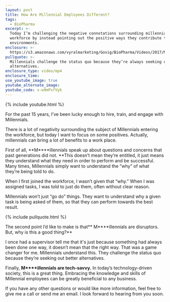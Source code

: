 ```yaml
---
layout: post
title: How Are Millennial Employees Different?
tags:
  - BioPharma
excerpt: >-
  Today I’m challenging the negative connotations surrounding millennials in the
  workforce by instead pointing out the positive ways they contribute to work
  environments.
enclosure: >-
  https://s3.amazonaws.com/vyralmarketing/Govig/BioPharma/Videos/2017/Misconceptions+About+Millennials.mp4
pullquote: >-
  Millennials challenge the status quo because they’re always seeking out better
  alternatives.
enclosure_type: video/mp4
enclosure_time:
use_youtube_image: true
youtube_alternate_image:
youtube_code: x-w9mPxfVyk
---
```



{% include youtube.html %}

For the past 15 years, I’ve been lucky enough to hire, train, and engage with Millennials.

There is a lot of negativity surrounding the subject of Millennials entering the workforce, but today I want to focus on some positives. Actually, millennials can bring a lot of benefits to a work place.

First of all, **M****illennials speak up about questions and concerns that past generations did not.&nbsp;**This doesn’t mean they’re entitled, it just means they understand what they need in order to perform and be successful. Many times, Millennials simply want to understand the “why” of what they’re being told to do.

When I first joined the workforce, I wasn’t given that “why.” When I was assigned tasks, I was told to just do them, often without clear reason.

Millennials won’t just “go do” things. They want to understand why a given task is being asked of them, so that they can perform towards the best result.

{% include pullquote.html %}

The second point I’d like to make is that** M****illennials are disruptors. But, why is this a good thing?**

I once had a supervisor tell me that it's just because something had always been done one way, it doesn’t mean that the right way. That was a game changer for me. Millennials understand this. They challenge the status quo because they’re seeking out better alternatives.

Finally, **M****illennials are tech-savvy.** In today’s technology-driven society, this is a great thing. Embracing the knowledge and skills of Millennial employees can be greatly beneficial to any business.

If you have any other questions or would like more information, feel free to give me a call or send me an email. I look forward to hearing from you soon.